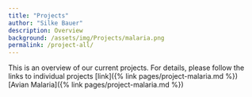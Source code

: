 ```yaml
---
title: "Projects"
author: "Silke Bauer"
description: Overview
background: /assets/img/Projects/malaria.png
permalink: /project-all/
---
```


This is an overview of our current projects. For details, please follow the links to individual projects
[link]({% link pages/project-malaria.md %})
[Avian Malaria]({% link pages/project-malaria.md %})
